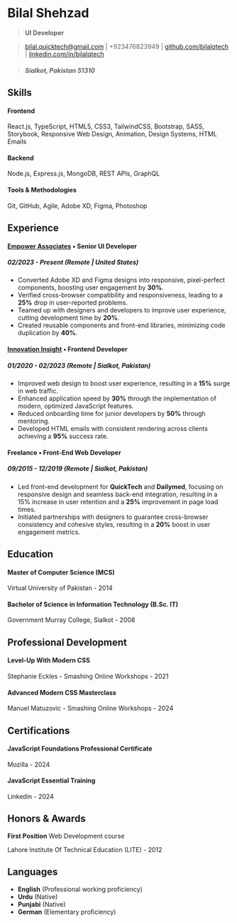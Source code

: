 # Bilal Shehzad

> **UI Developer**

> [bilal.quicktech@gmail.com](mailto:bilal.quicktech@gmail.com) | +923476823949 | [github.com/bilalqtech](https://github.com/bilalqtech) | [linkedin.com/in/bilalqtech](https://linkedin.com/in/bilalqtech)

> ##### Sialkot, Pakistan 51310

## Skills

#### Frontend

React.js, TypeScript, HTML5, CSS3, TailwindCSS, Bootstrap, SASS, Storybook, Responsive Web Design, Animation, Design Systems, HTML Emails

#### Backend

Node.js, Express.js, MongoDB, REST APIs, GraphQL

#### Tools & Methodologies

Git, GitHub, Agile, Adobe XD, Figma, Photoshop

## Experience

#### [Empower Associates](https://www.linkedin.com/company/empowerassociates/) • Senior UI Developer

##### 02/2023 - Present (Remote | United States)

- Converted Adobe XD and Figma designs into responsive, pixel-perfect components, boosting user engagement by **30%**.
- Verified cross-browser compatibility and responsiveness, leading to a **25%** drop in user-reported problems.
- Teamed up with designers and developers to improve user experience, cutting development time by **20%**.
- Created reusable components and front-end libraries, minimizing code duplication by **40%**.

#### [Innovation Insight](https://www.linkedin.com/company/innovationinsight/) • Frontend Developer

##### 01/2020 - 02/2023 (Remote | Sialkot, Pakistan)

- Improved web design to boost user experience, resulting in a **15%** surge in web traffic.
- Enhanced application speed by **30%** through the implementation of modern, optimized JavaScript features.
- Reduced onboarding time for junior developers by **50%** through mentoring.
- Developed HTML emails with consistent rendering across clients achieving a **95%** success rate.

#### Freelance • Front-End Web Developer

##### 09/2015 - 12/2019 (Remote | Sialkot, Pakistan)

- Led front-end development for **QuickTech** and **Dailymed**, focusing on responsive design and seamless back-end integration, resulting in a 15% increase in user retention and a **25%** improvement in page load times.
- Initiated partnerships with designers to guarantee cross-browser consistency and cohesive styles, resulting in a **20%** boost in user engagement metrics.

## Education

#### Master of Computer Science (MCS)

Virtual University of Pakistan - 2014


#### Bachelor of Science in Information Technology (B.Sc. IT)

Government Murray College, Sialkot - 2008

## Professional Development

#### Level-Up With Modern CSS

Stephanie Eckles - Smashing Online Workshops - 2021


#### Advanced Modern CSS Masterclass 

Manuel Matuzovic - Smashing Online Workshops - 2024

## Certifications

#### JavaScript Foundations Professional Certificate

Mozilla - 2024


#### JavaScript Essential Training

Linkedin - 2024

## Honors & Awards

**First Position** Web Development course

Lahore Institute Of Technical Education (LITE) - 2012

## Languages

- **English** (Professional working proficiency)
- **Urdu** (Native)
- **Punjabi** (Native)
- **German** (Elementary proficiency)
